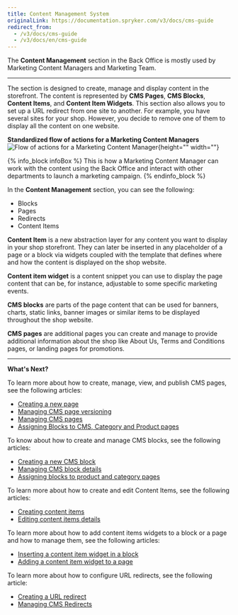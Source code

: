 ```yaml
---
title: Content Management System
originalLink: https://documentation.spryker.com/v3/docs/cms-guide
redirect_from:
  - /v3/docs/cms-guide
  - /v3/docs/en/cms-guide
---
```


The **Content Management** section in the Back Office is mostly used by Marketing Content Managers and Marketing Team.
***
The section is designed to create, manage and display content in the storefront. The content is represented by **CMS Pages**, **CMS Blocks**, **Content Items**, and **Content Item Widgets**. This section also allows you to set up a URL redirect from one site to another. For example, you have several sites for your shop. However, you decide to remove one of them to display all the content on one website. 

**Standardized flow of actions for a Marketing Content Managers**
![Flow of actions for a Marketing Content Manager](https://spryker.s3.eu-central-1.amazonaws.com/docs/User+Guides/Back+Office+User+Guides/Content+Management+System/content-management-section.png){height="" width=""}

{% info_block infoBox %}
This is how a Marketing Content Manager can work with the content using the Back Office and interact with other departments to launch a marketing campaign.
{% endinfo_block %}

In the **Content Management** section, you can see the following:

* Blocks
* Pages
* Redirects
* Content Items

**Content Item** is a new abstraction layer for any content you want to display in your shop storefront. They can later be inserted in any placeholder of a page or a block via widgets coupled with the template that defines where and how the content is displayed on the shop website.

**Content item widget** is a content snippet you can use to display the page content that can be, for instance, adjustable to some specific marketing events. 

**CMS blocks** are parts of the page content that can be used for banners, charts, static links, banner images or similar items to be displayed throughout the shop website. 

**CMS pages** are additional pages you can create and manage to provide additional information about the shop like About Us, Terms and Conditions pages, or landing pages for promotions. 

***
**What's Next?**

To learn more about how to create, manage, view, and publish CMS pages, see the following articles:

* [Creating a new page](/docs/scos/user/user-guides/202001.0/back-office-user-guide/content-management/pages/creating-a-cms-page.html) 
* [Managing CMS page versioning](/docs/scos/user/user-guides/202001.0/back-office-user-guide/content-management/pages/cms-pages-versioning.html) 
* [Managing CMS pages](/docs/scos/user/user-guides/202001.0/back-office-user-guide/content-management/pages/managing-cms-pages.html)
* [Assigning Blocks to CMS, Category and Product pages](https://documentation.spryker.com/v4/docs/assigning-blocks-to-category-and-product-pages)

To know about how to create and manage CMS blocks, see the following articles:

* [Creating a new CMS block](/docs/scos/user/user-guides/202001.0/back-office-user-guide/content-management/blocks/creating-a-cms-block.html)
* [Managing CMS block details](/docs/scos/user/user-guides/202001.0/back-office-user-guide/content-management/blocks/managing-cms-blocks.html)
* [Assigning blocks to product and category pages](/docs/scos/user/user-guides/202001.0/back-office-user-guide/content-management/blocks/assigning-blocks-to-category-or-product-pages.html)

To learn more about how to create and edit Content Items, see the following articles:

* [Creating content items](/docs/scos/user/user-guides/202001.0/back-office-user-guide/content-management/content-items/creating-content-items.html)
* [Editing content items details](/docs/scos/user/user-guides/202001.0/back-office-user-guide/content-management/content-items/editing-content-items.html)

To learn more about how to add content items widgets to a block or a page and how to manage them, see the following articles:

* [Inserting a content item widget in a block](https://documentation.spryker.com/v4/docs/adding-content-item-widgets-to-pages-and-blocks#adding-content-item-widgets-to-blocks)
* [Adding a content item widget to a page](https://documentation.spryker.com/v4/docs/adding-content-item-widgets-to-pages-and-blocks#adding-content-item-widgets-to-pages)

To learn more about how to configure URL redirects, see the following article:

* [Creating a URL redirect](/docs/scos/user/user-guides/202001.0/back-office-user-guide/content-management/redirects/creating-cms-redirects.html)
* [Managing CMS Redirects](/docs/scos/user/user-guides/201907.0/back-office-user-guide/content-management/redirects/managing-cms-redirects.html)
